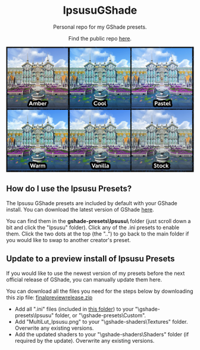 <p align="center">
  <h1 align="center">IpsusuGShade</h1>
  <p align="center">Personal repo for my GShade presets.</p>
  <p align="center"> Find the public repo <a href="https://github.com/Mortalitas/GShade-Presets/tree/master/FFXIV">here</a>.</p>
  <p align="center">
    <img src="https://raw.githubusercontent.com/ipsusu/IpsusuGShade/master/example/compare.jpg">
  </p>
</p>

## How do I use the Ipsusu Presets?

The Ipsusu GShade presets are included by default with your GShade install. You can download the latest version of GShade <a href="https://github.com/Mortalitas/GShade/releases/latest/download/GShade.Latest.Installer.exe">here</a>.

You can find them in the <b>gshade-presets\Ipsusu\ </b> folder (just scroll down a bit and click the "Ipsusu" folder). Click any of the .ini presets to enable them.
Click the two dots at the top (the "..") to go back to the main folder if you would like to swap to another creator's preset.


## Update to a preview install of Ipsusu Presets
If you would like to use the newest version of my presets before the next official release of GShade, you can manually update them here.

You can download all the files you need for the steps below by downloading this zip file: <a href="https://github.com/ipsusu/IpsusuGShade/blob/master/preview%20release/finalpreviewrelease.zip">finalpreviewrelease.zip</a>

 
- Add all ".ini" files (included in <a href="https://github.com/ipsusu/IpsusuGShade/tree/master/preview%20release">this folder</a>) to your "\gshade-presets\Ipsusu" folder, or "\gshade-presets\Custom\".
- Add "MultiLut_Ipsusu.png" to your "\gshade-shaders\Textures" folder. Overwrite any existing versions.
- Add the updated shaders to your "\gshade-shaders\Shaders" folder (if required by the update). Overwrite any existing versions.
  
